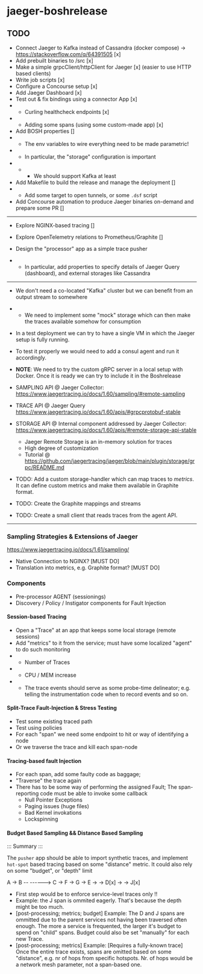 # jaeger-boshrelease

## TODO 

- Connect Jaeger to Kafka instead of Cassandra (docker compose) -> https://stackoverflow.com/q/64391505 [x]
- Add prebuilt binaries to /src [x]
- Make a simple grpcClient/httpClient for Jaeger [x] (easier to use HTTP based clients)
- Write job scripts [x]
- Configure a Concourse setup [x]
- Add Jaeger Dashboard [x] 
- Test out & fix bindings using a connector App [x]
- - Curling healthcheck endpoints [x]
- - Adding some spans (using some custom-made app) [x]
- Add BOSH properties []
- - The env variables to wire everything need to be made parametric!
- - In particular, the "storage" configuration is important
- - - We should support Kafka at least
- Add Makefile to build the release and manage the deployment []
- - Add some target to open tunnels, or some `.dsf` script
- Add Concourse automation to produce Jaeger binaries on-demand and prepare some PR []

----------- ----------- ----------- ----------- ----------- ----------- ----------- -----------

- Explore NGINX-based tracing []
- Explore OpenTelemetry relations to Prometheus/Graphite []

- Design the "processor" app as a simple trace pusher
- * In particular, add properties to specify details of Jaeger Query (dashboard), and external storages like Cassandra

---

- We don't need a co-located "Kafka" cluster but we can benefit from an output stream to somewhere
- - We need to implement some "mock" storage which can then make the traces available somehow for consumption
- In a test deployment we can try to have a single VM in which the Jaeger setup is fully running. 
- To test it properly we would need to add a consul agent and run it accordingly.
- **NOTE**: We need to try the custom gRPC server in a local setup with Docker. Once it is ready we can try to include it in the Boshrelease

- SAMPLING API @ Jaeger Collector: https://www.jaegertracing.io/docs/1.60/sampling/#remote-sampling
- TRACE API @ Jaeger Query https://www.jaegertracing.io/docs/1.60/apis/#grpcprotobuf-stable
- STORAGE API @ Internal component addressed by Jaeger Collector: https://www.jaegertracing.io/docs/1.60/apis/#remote-storage-api-stable
  - Jaeger Remote Storage is an in-memory solution for traces
  - High degree of customization
  - Tutorial @ https://github.com/jaegertracing/jaeger/blob/main/plugin/storage/grpc/README.md

- TODO: Add a custom storage-handler which can map traces to _metrics_. It can define custom metrics and make them available in Graphite format.
- TODO: Create the Graphite mappings and streams
- TODO: Create a small client that reads traces from the agent API.

---

### Sampling Strategies & Extensions of Jaeger

https://www.jaegertracing.io/docs/1.61/sampling/

- Native Connection to NGINX? [MUST DO]
- Translation into metrics, e.g. Graphite format? [MUST DO]


### Components

- Pre-processor AGENT (sessionings)
- Discovery / Policy / Instigator components for Fault Injection

#### Session-based Tracing

- Open a "Trace" at an app that keeps some local storage (remote sessions)
- Add "metrics" to it from the service; must have some localized "agent" to do such monitoring
- - Number of Traces
- - CPU / MEM increase
- - The trace events should serve as some probe-time delineator; e.g. telling the instrumentation code 
    when to record events and so on.


#### Split-Trace Fault-Injection & Stress Testing

- Test some existing traced path
- Test using policies
- For each "span" we need some endpoint to hit or way of identifying a node
- Or we traverse the trace and kill each span-node 

#### Tracing-based fault Injection

- For each span, add some faulty code as baggage; 
- "Traverse" the trace again
- There has to be some way of performing the assigned Fault;
  The span-reporting code must be able to invoke some callback
  * Null Pointer Exceptions
  * Paging issues (huge files)
  * Bad Kernel invokations
  * Lockspinning

#### Budget Based Sampling && Distance Based Sampling

::: Summary :::

The `pusher` app should be able to import synthetic traces, and implement `hot-spot` based tracing 
based on some "distance" metric. It could also rely on some "budget", or "depth" limit

A -> B         --        ------> C -> F -> G
       -> E ->   -> D[x] ->
                  -> J[x]       

- First step would be to enforce service-level traces only !!
- Example: the J span is ommited eagerly. That's because the depth might be too much.
- [post-processing; metrics; budget] Example: The D and J spans are ommitted due to the parent services not having been traversed
  often enough. The more a service is frequented, the larger it's budget to spend on "child" spans. Budget could also be set "manually" for each new Trace.
- [post-processing; metrics] Example: [Requires a fully-known trace] Once the entire trace exists, spans are omitted based on some "distance", e.g. nr of hops from specific hotspots. Nr. of hops would be a network mesh 
  parameter, not a span-based one.
